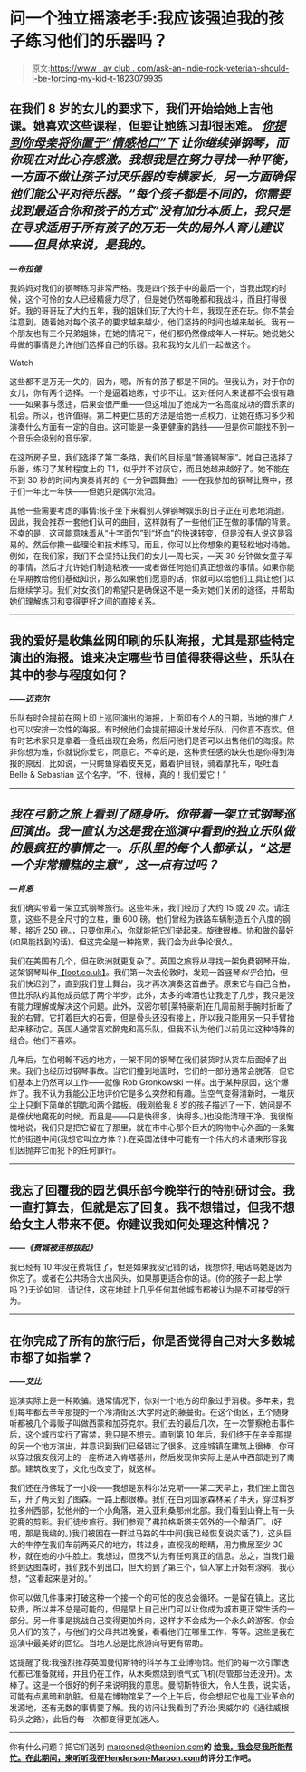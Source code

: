# 问一个独立摇滚老手:我应该强迫我的孩子练习他们的乐器吗？

> 原文:[https://www . av club . com/ask-an-indie-rock-veterian-should-I-be-forcing-my-kid-t-1823079935](https://www.avclub.com/ask-an-indie-rock-veteran-should-i-be-forcing-my-kid-t-1823079935)

## 在我们 8 岁的女儿的要求下，我们开始给她上吉他课。她喜欢这些课程，但要让她练习却很困难。 [***你提到你母亲将你置于“情感枪口”下***](https://www.avclub.com/ask-an-indie-rock-veteran-how-important-are-drugs-to-a-1822679365#_ga=2.140723698.1909068072.1519053885-1186843869.1506957065) ***让你继续弹钢琴，而你现在对此心存感激。我想我是在努力寻找一种平衡，一方面不做让孩子讨厌乐器的专横家长，另一方面确保他们能公平对待乐器。“每个孩子都是不同的，你需要找到最适合你和孩子的方式”没有加分本质上，我只是在寻求适用于所有孩子的万无一失的局外人育儿建议——但具体来说，是我的。***
***—布拉德***

我妈妈对我们的钢琴练习非常严格。我是四个孩子中的最后一个，当我出现的时候，这个可怜的女人已经精疲力尽了，但是她仍然每晚都和我战斗，而且打得很好。我的哥哥玩了大约五年，我的姐妹们玩了大约十年，我现在还在玩。你不禁会注意到，随着她对每个孩子的要求越来越少，他们坚持的时间也越来越长。我有一个朋友也有三个兄弟姐妹，在她的情况下，他们都仍然像成年人一样玩。她说她父母做的事情是允许他们选择自己的乐器。我和我的女儿们一起做这个。

Watch

这些都不是万无一失的，因为，嗯，所有的孩子都是不同的。但我认为，对于你的女儿，你有两个选择。一个是逼着她练，寸步不让。这对任何人来说都不会很有趣——如果事与愿违，后果会很严重——但这增加了她成为一名高度成功的音乐家的机会。所以，也许值得。第二种更仁慈的方法是给她一点权力，让她在练习多少和演奏什么方面有一定的自由。这可能是一条更健康的路线——但是你可能找不到一个音乐会级别的音乐家。

在这所房子里，我们选择了第二条路，我们的目标是“普通钢琴家”。她自己选择了乐器，练习了某种程度上的 T1，似乎并不讨厌它，而且她越来越好了。她不能在不到 30 秒的时间内演奏肖邦的《一分钟圆舞曲》——在我参加的钢琴比赛中，孩子们一年比一年快——但她只是偶尔流泪。

其他一些需要考虑的事情:孩子坐下来看别人弹钢琴娱乐的日子正在可悲地消逝。因此，我会推荐一套他们认可的曲目，这样就有了一些他们正在做的事情的背景。不幸的是，这可能意味着从“十字面包”到“坏血”的快速转变，但是没有人说这是容易的。然后你撒一些理论和技术练习。而且，你可以比你想象的更轻松地对待她。例如，在我们家，我们不会坚持让我们的女儿一周七天，一天 30 分钟做女童子军的事情，然后才允许她们制造粘液——或者做任何她们真正想做的事情。如果你能在早期教给他们基础知识，那么如果他们愿意的话，你就可以给他们工具让他们以后继续学习。我们对女孩们的希望只是确保这不是一条对她们关闭的途径，并帮助她们理解练习和变得更好之间的直接关系。

* * *

## 我的爱好是收集丝网印刷的乐队海报，尤其是那些特定演出的海报。谁来决定哪些节目值得获得这些，乐队在其中的参与程度如何？
**——*迈克尔***

乐队有时会提前在网上印上巡回演出的海报，上面印有个人的日期，当地的推广人也可以安排一次性的海报。有时候他们会提前把设计发给乐队，问你喜不喜欢。但有时艺术家只是拿着一叠纸出现在会场，然后问他们是否可以出售他们的海报。除非你想为难，你就说你爱它，同意它。不幸的是，这种责任感的缺失也是你得到海报的原因，比如说，一只鳄鱼穿着皮夹克，戴着护目镜，骑着摩托车，呕吐着 Belle & Sebastian 这个名字。“不，很棒，真的！我们爱它！”

* * *

## ***我在弓箭之旅上看到了随身听。你带着一架立式钢琴巡回演出。我一直认为这是我在巡演中看到的独立乐队做的最疯狂的事情之一。乐队里的每个人都承认，“这是一个非常糟糕的主意”，这一点有过吗？***
***—肖恩***

我们确实带着一架立式钢琴旅行。这些年来，我们经历了大约 15 或 20 次。请注意，这些不是全尺寸的立柱，重 600 磅。他们曾经为铁路车辆制造五个八度的钢琴，接近 250 磅。，只要你用心，你就能把它们举起来。旋律很棒。协和做的最好(如果能找到的话)。但这完全是一种拖累，我们会为此争论很久。

我们在美国有几个，但在欧洲就更复杂了。英国之旅将从寻找一架免费钢琴开始，这架钢琴叫作[【loot.co.uk】](http://loot.co.uk/)。我们第一次去伦敦时，发现一首竖琴*似乎*合拍，但我们快迟到了，直到我们登上舞台，我才再次演奏这首曲子。原来它与自己合拍，但比乐队的其他成员低了两个半步。此外，太多的啤酒也让我走了几步，我只是没有能力理解或解决这个问题。此外，汉密尔顿[莱特豪斯]在几周前掰手腕时折断了我的右臂。它打着巨大的石膏，但是骨头还没有接上，所以我只能用另一只手臂抬起来移动它。英国人通常喜欢醉鬼和高乐队，但我不认为他们以前见过这种特殊的组合。他们不喜欢。

几年后，在伯明翰不远的地方，一架不同的钢琴在我们装货时从货车后面掉了出来。我们也经历过钢琴事故。当它们撞到地面时，它们的一部分通常会脱落，但它们基本上仍然可以工作——就像 Rob Gronkowski 一样。出于某种原因，这个爆炸了。我不认为我能公正地评价它是多么突然和有趣。当空气变得清新时，一堆灰尘上只剩下简单的钥匙和两个踏板。(我刚给我 8 岁的孩子描述了一下，她问是不是像伏地魔死的时候。而且是——只是快得多，快得多。)也没能清理干净。我很惭愧地说，我们只是把它留在了那里，就在市中心那个巨大的购物中心外面的一条繁忙的街道中间(我想它叫立方体？).在英国法律中可能有一个伟大的术语来形容我们因抛弃它而犯下的任何罪行。

* * *

## 我忘了回覆我的园艺俱乐部今晚举行的特别研讨会。我一直打算去，但就是忘了回复。我不想错过，但我不想给女主人带来不便。你建议我如何处理这种情况？
***——《费城被连根拔起》***

我已经有 10 年没在费城住了，但是如果我没记错的话，我想你打电话骂她是因为你忘了。或者在公共场合大出风头，如果那更适合你的话。(你的孩子一起上学吗？)无论如何，请记住，这在地球上几乎任何其他城市都被认为是不可接受的行为。

* * *

## 在你完成了所有的旅行后，你是否觉得自己对大多数城市都了如指掌？
**——*艾比***

巡演实际上是一种欺骗。通常情况下，你对一个地方的印象过于消极。多年来，我们每年都去辛辛那提的一个冷清街区:大学附近的藤蔓街。在这个街区，五个随身听都被几个毒贩子叫做西蒙和加芬克尔。我们去的最后几次，在一次警察枪击事件后，这个城市实行了宵禁，我只是不想去。直到第 10 年后，我们终于在辛辛那提的另一个地方演出，并意识到我们已经错过了很多。这座城镇在建筑上很棒，你可以穿过俄亥俄河上的一座桥进入肯塔基州，然后发现你实际上是从中西部走到了南部。建筑改变了，文化也改变了，就这样。

我们还在丹佛玩了一小段——我想是东科尔法克斯——第二天早上，我们坐上面包车，开了两天到了图森。一路上都很棒。我们在白河国家森林呆了半天，穿过科罗拉多州西部，犹他州的一个小角落，进入亚利桑那州北部。我们看到山脊上有一头驼鹿的剪影。我们徒步旅行。我们参观了弗拉格斯塔夫郊外的一个酿酒厂。(好吧，那是我编的。)我们被困在一群过马路的牛中间(我已经恢复说实话了)，这头巨大的牛停在我们车前两英尺的地方，转过身，直视我的眼睛，用力撒尿至少 30 秒，就在她的小牛脸上。我想过，但我不认为有任何真正的信息。总之，当我们最终到达图森时，我们找不到出口，但大约到了第三个，仙人掌上开始有涂鸦，我心想，“这看起来是对的。”

你可以做几件事来打破这种一个接一个的可怕的夜总会循环。一是留在镇上。这比较贵，所以并不总是可能的，但是早上自己出门可以让你成为城市更正常生活的一部分。另一件事是挑战自己变得更加外向，这样才不会成为一个永久的游客。你会见人们的孩子，与他们的父母共进晚餐，看看他们在哪里工作，等等。这些是我在巡演中最美好的回忆。当地人总是比旅游向导更有帮助。

这提醒了我:我强烈推荐英国曼彻斯特的科学与工业博物馆。他们的每一次引擎迭代都已准备就绪，并且仍在工作，从木柴燃烧到喷气式飞机(尽管那台还没开)。太棒了。这是一个很好的例子来说明我的意思。曼彻斯特很大，令人生畏，说实话，可能有点黑暗和肮脏。但是在博物馆呆了一个上午后，你会想起它也是工业革命的发源地，还有无数的事情要了解。我的访问让我看到了乔治·奥威尔的《通往威根码头之路》，此后的每一次都变得更加迷人。

* * *

你有什么问题？把它们送到 marooned@theonion.com**的** [**给我，我会尽我所能帮忙。在此期间，来听听我在**](https://www.avclub.com/marooned@theonion.com)[**Henderson-Maroon.com**](http://henderson-maroon.com/)**的评分工作吧。**